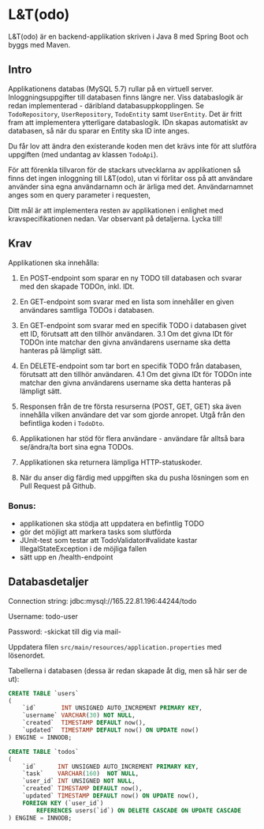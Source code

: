 # L&T(odo)
L&T(odo) är en backend-applikation skriven i Java 8 med Spring Boot och byggs med Maven. 

## Intro
Applikationens databas (MySQL 5.7) rullar på en virtuell server. Inloggningsuppgifter till databasen finns längre ner. 
Viss databaslogik är redan implementerad - däribland databasuppkopplingen. Se `TodoRepository`, `UserRepository`, `TodoEntity` samt `UserEntity`. Det är fritt fram att implementera ytterligare databaslogik.
IDn skapas automatiskt av databasen, så när du sparar en Entity ska ID inte anges. 
 
Du får lov att ändra den existerande koden men det krävs inte för att slutföra uppgiften (med undantag av klassen `TodoApi`).

För att förenkla tillvaron för de stackars utvecklarna av applikationen så finns det ingen inloggning till L&T(odo),
utan vi förlitar oss på att användare använder sina egna användarnamn och är ärliga med det. Användarnamnet anges som en query parameter i requesten,


Ditt mål är att implementera resten av applikationen i enlighet med kravspecifikationen nedan. Var observant på detaljerna. Lycka till!

## Krav
Applikationen ska innehålla:
1. En POST-endpoint som sparar en ny TODO till databasen och svarar med den skapade TODOn, inkl. IDt.
2. En GET-endpoint som svarar med en lista som innehåller en given användares samtliga TODOs i databasen.
3. En GET-endpoint som svarar med en specifik TODO i databasen givet ett ID, förutsatt att den tillhör användaren.
    3.1 Om det givna IDt för TODOn inte matchar den givna användarens username ska detta hanteras på lämpligt sätt.
4. En DELETE-endpoint som tar bort en specifik TODO från databasen, förutsatt att den tillhör användaren.
    4.1 Om det givna IDt för TODOn inte matchar den givna användarens username ska detta hanteras på lämpligt sätt.
5. Responsen från de tre första resurserna (POST, GET, GET) ska även innehålla vilken användare det var som gjorde anropet. Utgå från den befintliga koden i `TodoDto`. 


6. Applikationen har stöd för flera användare - användare får alltså bara se/ändra/ta bort sina egna TODOs. 

7. Applikationen ska returnera lämpliga HTTP-statuskoder.

8. När du anser dig färdig med uppgiften ska du pusha lösningen som en Pull Request på Github.

### Bonus:
- applikationen ska stödja att uppdatera en befintlig TODO
- gör det möjligt att markera tasks som slutförda
- JUnit-test som testar att TodoValidator#validate kastar IllegalStateException i de möjliga fallen
- sätt upp en /health-endpoint

## Databasdetaljer
Connection string: jdbc:mysql://165.22.81.196:44244/todo

Username: todo-user

Password: -skickat till dig via mail-
 

Uppdatera filen `src/main/resources/application.properties` med lösenordet.

Tabellerna i databasen (dessa är redan skapade åt dig, men så här ser de ut):
```sql
CREATE TABLE `users`
(
    `id`       INT UNSIGNED AUTO_INCREMENT PRIMARY KEY,
    `username` VARCHAR(30) NOT NULL,
    `created`  TIMESTAMP DEFAULT now(),
    `updated`  TIMESTAMP DEFAULT now() ON UPDATE now()
) ENGINE = INNODB;

CREATE TABLE `todos`
(
    `id`      INT UNSIGNED AUTO_INCREMENT PRIMARY KEY,
    `task`    VARCHAR(160)  NOT NULL,
    `user_id` INT UNSIGNED NOT NULL,
    `created` TIMESTAMP DEFAULT now(),
    `updated` TIMESTAMP DEFAULT now() ON UPDATE now(),
    FOREIGN KEY (`user_id`)
        REFERENCES users(`id`) ON DELETE CASCADE ON UPDATE CASCADE
) ENGINE = INNODB;
```

